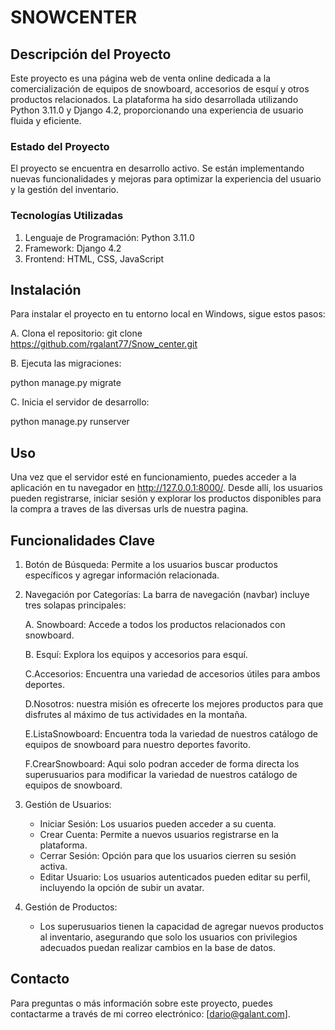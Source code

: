 # SNOWCENTER

## Descripción del Proyecto
Este proyecto es una página web de venta online dedicada a la comercialización de equipos de snowboard, accesorios de esquí y otros productos relacionados. La plataforma ha sido desarrollada utilizando Python 3.11.0 y Django 4.2, proporcionando una experiencia de usuario fluida y eficiente.

### Estado del Proyecto
El proyecto se encuentra en desarrollo activo. Se están implementando nuevas funcionalidades y mejoras para optimizar la experiencia del usuario y la gestión del inventario.

### Tecnologías Utilizadas
1. Lenguaje de Programación: Python 3.11.0
2. Framework: Django 4.2
3. Frontend: HTML, CSS, JavaScript 

## Instalación
Para instalar el proyecto en tu entorno local en Windows, sigue estos pasos:

A. Clona el repositorio:
git clone https://github.com/rgalant77/Snow_center.git

B. Ejecuta las migraciones:

python manage.py migrate

C. Inicia el servidor de desarrollo:

python manage.py runserver

## Uso
Una vez que el servidor esté en funcionamiento, puedes acceder a la aplicación en tu navegador en http://127.0.0.1:8000/. Desde allí, los usuarios pueden registrarse, iniciar sesión y explorar los productos disponibles para la compra a traves de las diversas urls de nuestra pagina.

## Funcionalidades Clave
1. Botón de Búsqueda: Permite a los usuarios buscar productos específicos y agregar información relacionada.
2. Navegación por Categorías: La barra de navegación (navbar) incluye tres solapas principales:

   A. Snowboard: Accede a todos los productos relacionados con snowboard.

   B. Esquí: Explora los equipos y accesorios para esquí.

   C.Accesorios: Encuentra una variedad de accesorios útiles para ambos deportes.

   D.Nosotros: nuestra misión es ofrecerte los mejores productos para que disfrutes al máximo de tus actividades en la montaña.

   E.ListaSnowboard: Encuentra toda la variedad de nuestros catálogo de equipos de snowboard para nuestro deportes favorito.

   F.CrearSnowboard: Aqui solo podran acceder de forma directa los superusuarios para modificar la variedad de nuestros catálogo de equipos de snowboard.

3. Gestión de Usuarios:
   - Iniciar Sesión: Los usuarios pueden acceder a su cuenta.
   - Crear Cuenta: Permite a nuevos usuarios registrarse en la plataforma.
   - Cerrar Sesión: Opción para que los usuarios cierren su sesión activa.
   - Editar Usuario: Los usuarios autenticados pueden editar su perfil, incluyendo la opción de subir un avatar.

4. Gestión de Productos:
   - Los superusuarios tienen la capacidad de agregar nuevos productos al inventario, asegurando que solo los usuarios con privilegios adecuados puedan realizar cambios en la base de datos.


## Contacto
Para preguntas o más información sobre este proyecto, puedes contactarme a través de mi correo electrónico: [dario@galant.com]. 
